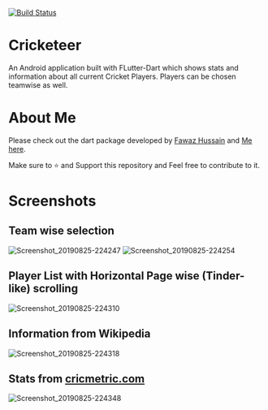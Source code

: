 [![Build Status](https://travis-ci.org/dwyl/esta.svg?branch=master)](https://travis-ci.org/dwyl/esta)

# Cricketeer

An Android application built with FLutter-Dart which shows stats and information about all current Cricket Players. Players can be chosen teamwise as well.

# About Me
Please check out the dart package developed by [Fawaz Hussain](https://github.com/fawazhussain) and [Me](https://github.com/JerinFrancisA) [here](https://pub.dev/packages/flutter_otp).

Make sure to :star: and Support this repository and Feel free to contribute to it.


# Screenshots

## Team wise selection

![Screenshot_20190825-224247](https://user-images.githubusercontent.com/43045825/63653497-1d737c00-c78b-11e9-9a14-97f5809a5e3d.png)
![Screenshot_20190825-224254](https://user-images.githubusercontent.com/43045825/63653505-3a0fb400-c78b-11e9-91a8-97c16232fce4.png)

## Player List with Horizontal Page wise (Tinder-like) scrolling

![Screenshot_20190825-224310](https://user-images.githubusercontent.com/43045825/63653510-4b58c080-c78b-11e9-918b-2febe2b351b5.png)

## Information from Wikipedia

![Screenshot_20190825-224318](https://user-images.githubusercontent.com/43045825/63653516-590e4600-c78b-11e9-8db0-76523c129fe9.png)

## Stats from [cricmetric.com](http://cricmetric.com/index.py)

![Screenshot_20190825-224348](https://user-images.githubusercontent.com/43045825/63653521-64617180-c78b-11e9-8390-eb9d7be29dff.png)
